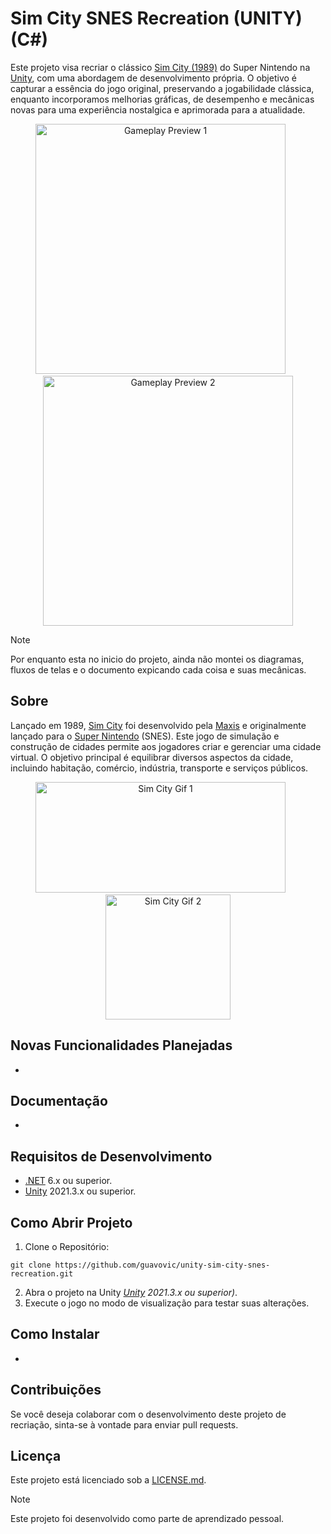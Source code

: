 # Sim City SNES Recreation (UNITY) (C#)
Este projeto visa recriar o clássico [Sim City (1989)](https://pt.wikipedia.org/wiki/SimCity_(jogo_eletr%C3%B4nico_de_1989)) do Super Nintendo na [Unity](https://unity.com/pt), com uma abordagem de desenvolvimento própria. O objetivo é capturar a essência do jogo original, preservando a jogabilidade clássica, enquanto incorporamos melhorias gráficas, de desempenho e mecânicas novas para uma experiência nostalgica e aprimorada para a atualidade.

<p align="center">
  <img src="" alt="Gameplay Preview 1" width="400">
  <img src="imagemtransparente" alt="" width="20" height="1">
  <img src="" alt="Gameplay Preview 2" width="400">
</p>

> [!NOTE]
> Por enquanto esta no inicio do projeto, ainda não montei os diagramas, fluxos de telas e o documento expicando cada coisa e suas mecânicas.

## Sobre
Lançado em 1989, [Sim City](https://pt.wikipedia.org/wiki/SimCity_(jogo_eletr%C3%B4nico_de_1989)) foi desenvolvido pela [Maxis](https://pt.wikipedia.org/wiki/Maxis) e originalmente lançado para o [Super Nintendo](https://pt.wikipedia.org/wiki/Super_Nintendo_Entertainment_System) (SNES). Este jogo de simulação e construção de cidades permite aos jogadores criar e gerenciar uma cidade virtual. O objetivo principal é equilibrar diversos aspectos da cidade, incluindo habitação, comércio, indústria, transporte e serviços públicos.

<p align="center">
  <img src="https://64.media.tumblr.com/b0b16f820384c5d62cdbc319b8d3e048/tumblr_nri31eApnf1u0rseao1_540.gifv" alt="Sim City Gif 1" width="400" height="177">
  <img src="imagemtransparente" alt="" width="20" height="1">
  <img src="https://media1.tenor.com/m/Q-hejGAvYXMAAAAd/sim-city-snes.gif" alt="Sim City Gif 2" width="200">
</p>

## Novas Funcionalidades Planejadas
* 

## Documentação
* 

## Requisitos de Desenvolvimento
* [.NET](https://dotnet.microsoft.com/pt-br/download) 6.x ou superior.
* [Unity](https://unity.com/pt) 2021.3.x ou superior.

## Como Abrir Projeto
1. Clone o Repositório:
```
git clone https://github.com/guavovic/unity-sim-city-snes-recreation.git 
```
2. Abra o projeto na Unity *[Unity](https://unity.com/pt) 2021.3.x ou superior)*.
3. Execute o jogo no modo de visualização para testar suas alterações.
   
## Como Instalar
*

## Contribuições
Se você deseja colaborar com o desenvolvimento deste projeto de recriação, sinta-se à vontade para enviar pull requests.

## Licença
Este projeto está licenciado sob a [LICENSE.md](https://github.com/guavovic/unity-sim-city-snes-recreation/blob/main/LICENSE).

> [!NOTE]
> Este projeto foi desenvolvido como parte de aprendizado pessoal.
